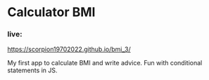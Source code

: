 # Calculator BMI

### live:
https://scorpion19702022.github.io/bmi_3/

My first app to calculate BMI and write advice. Fun with conditional statements in JS.
